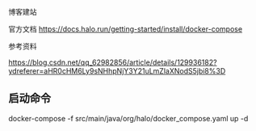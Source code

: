 
博客建站

官方文档
https://docs.halo.run/getting-started/install/docker-compose



参考资料

https://blog.csdn.net/qq_62982856/article/details/129936182?ydreferer=aHR0cHM6Ly9sNHhpNjY3Y21uLmZlaXNodS5jbi8%3D



## 启动命令
docker-compose -f src/main/java/org/halo/docker_compose.yaml up -d